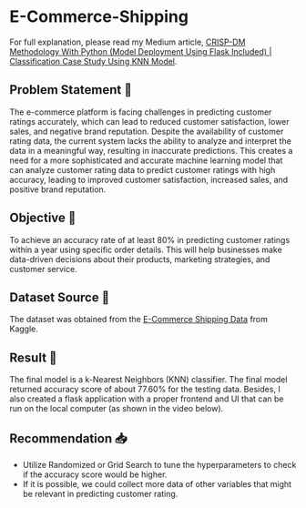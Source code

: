 # E-Commerce-Shipping
For full explanation, please read my Medium article, <a href="https://jadangpooiling.medium.com/crisp-dm-methodology-with-python-model-deployment-using-flask-included-classification-case-33b9e184f4e7">CRISP-DM Methodology With Python (Model Deployment Using Flask Included) | Classification Case Study Using KNN Model</a>.

## Problem Statement 🤩
The e-commerce platform is facing challenges in predicting customer ratings accurately, which can lead to reduced customer satisfaction, lower sales, and negative brand reputation. Despite the availability of customer rating data, the current system lacks the ability to analyze and interpret the data in a meaningful way, resulting in inaccurate predictions. This creates a need for a more sophisticated and accurate machine learning model that can analyze customer rating data to predict customer ratings with high accuracy, leading to improved customer satisfaction, increased sales, and positive brand reputation.

## Objective 🤔
To achieve an accuracy rate of at least 80% in predicting customer ratings within a year using specific order details. This will help businesses make data-driven decisions about their products, marketing strategies, and customer service.

## Dataset Source 📅
The dataset was obtained from the <a href ="https://www.kaggle.com/datasets/prachi13/customer-analytics">E-Commerce Shipping Data</a> from Kaggle. 

## Result 🔎
The final model is a k-Nearest Neighbors (KNN) classifier. The final model returned accuracy score of about 77.60% for the testing data. Besides, I also created a flask application with a proper frontend and UI that can be run on the local computer (as shown in the video below).

## Recommendation 📥
* Utilize Randomized or Grid Search to tune the hyperparameters to check if the accuracy score would be higher.
* If it is possible, we could collect more data of other variables that might be relevant in predicting customer rating.
